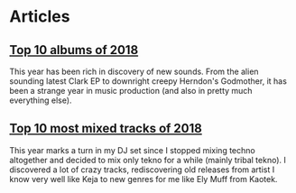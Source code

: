# Articles

## [Top 10 albums of 2018](2018-12-29-top-10-albums-2018)

This year has been rich in discovery of new sounds. From the alien sounding latest Clark EP to downright creepy Herndon's Godmother, it has been a strange year in music production (and also in pretty much everything else).

## [Top 10 most mixed tracks of 2018](2018-12-29-top-10-mixed-tracks-2018)

This year marks a turn in my DJ set since I stopped mixing techno altogether and decided to mix only tekno for a while (mainly tribal tekno). I discovered a lot of crazy tracks, rediscovering old releases from artist I know very well like Keja to new genres for me like Ely Muff from Kaotek.


